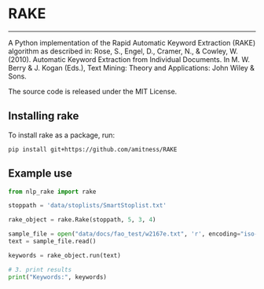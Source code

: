 # RAKE
---

A Python implementation of the Rapid Automatic Keyword Extraction (RAKE) algorithm as described in: Rose, S., Engel, D., Cramer, N., & Cowley, W. (2010). Automatic Keyword Extraction from Individual Documents. In M. W. Berry & J. Kogan (Eds.), Text Mining: Theory and Applications: John Wiley & Sons.

The source code is released under the MIT License.

## Installing rake

To install rake as a package, run:

`pip install git+https://github.com/amitness/RAKE`

## Example use

```python
from nlp_rake import rake

stoppath = 'data/stoplists/SmartStoplist.txt'

rake_object = rake.Rake(stoppath, 5, 3, 4)

sample_file = open("data/docs/fao_test/w2167e.txt", 'r', encoding="iso-8859-1")
text = sample_file.read()

keywords = rake_object.run(text)

# 3. print results
print("Keywords:", keywords)
```
